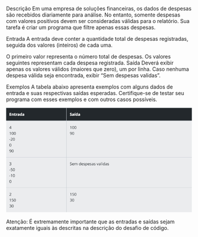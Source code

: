 Descrição
Em uma empresa de soluções financeiras, os dados de despesas são recebidos diariamente para análise. No entanto, somente despesas com valores positivos devem ser consideradas válidas para o relatório. Sua tarefa é criar um programa que filtre apenas essas despesas.

Entrada
A entrada deve conter a quantidade total de despesas registradas, seguida dos valores (inteiros) de cada uma.

O primeiro valor representa o número total de despesas.
Os valores seguintes representam cada despesa registrada.
Saída
Deverá exibir apenas os valores válidos (maiores que zero), um por linha. Caso nenhuma despesa válida seja encontrada, exibir “Sem despesas validas”.

Exemplos
A tabela abaixo apresenta exemplos com alguns dados de entrada e suas respectivas saídas esperadas. Certifique-se de testar seu programa com esses exemplos e com outros casos possíveis.

![alt text](image.png)

Atenção: É extremamente importante que as entradas e saídas sejam exatamente iguais às descritas na descrição do desafio de código.